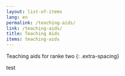 ```yaml
---
layout: list-of-items
lang: en
permalink: /teaching-aids/
link: /teaching-aids/
title: Teaching Aids
items: teaching-aids
---
```


Teaching aids for ranke two
{: .extra-spacing}
<!-- more -->

test
